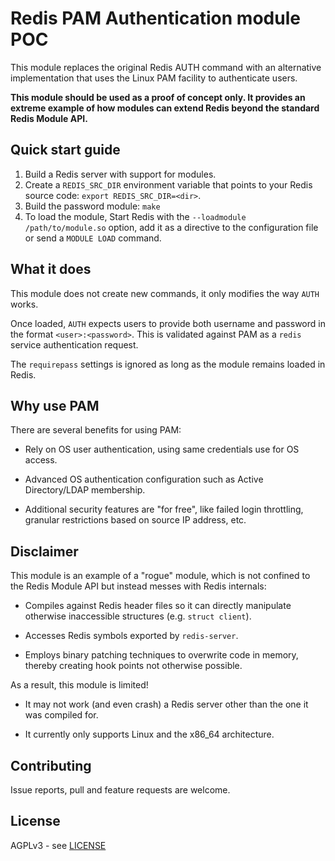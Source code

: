 
Redis PAM Authentication module POC
===

This module replaces the original Redis AUTH command with an alternative
implementation that uses the Linux PAM facility to authenticate users.

**This module should be used as a proof of concept only.  It provides an
extreme example of how modules can extend Redis beyond the standard
Redis Module API.**

Quick start guide
--

1. Build a Redis server with support for modules.
2. Create a `REDIS_SRC_DIR` environment variable that points to your Redis source code: `export REDIS_SRC_DIR=<dir>`.
2. Build the password module: `make`
3. To load the module, Start Redis with the `--loadmodule /path/to/module.so` option, add it as a directive to the configuration file or send a `MODULE LOAD` command.

What it does
--

This module does not create new commands, it only modifies the way `AUTH` works.

Once loaded, `AUTH` expects users to provide both username and password in the
format `<user>:<password>`.  This is validated against PAM as a `redis` service
authentication request.

The `requirepass` settings is ignored as long as the module remains loaded
in Redis.

Why use PAM
--

There are several benefits for using PAM:

* Rely on OS user authentication, using same credentials use for OS access.

* Advanced OS authentication configuration such as Active Directory/LDAP
  membership.

* Additional security features are "for free", like failed login throttling,
  granular restrictions based on source IP address, etc.

Disclaimer
--

This module is an example of a "rogue" module, which is not confined to the
Redis Module API but instead messes with Redis internals:

* Compiles against Redis header files so it can directly manipulate otherwise
  inaccessible structures (e.g. `struct client`).

* Accesses Redis symbols exported by `redis-server`.

* Employs binary patching techniques to overwrite code in memory, thereby 
  creating hook points not otherwise possible.

As a result, this module is limited!

* It may not work (and even crash) a Redis server other than the one it was compiled for.

* It currently only supports Linux and the x86_64 architecture.

Contributing
---

Issue reports, pull and feature requests are welcome.

License
---

AGPLv3 - see [LICENSE](LICENSE)
